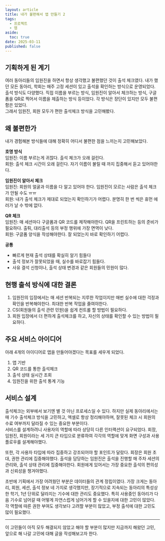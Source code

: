 ```yaml
---
layout: article
title: 내가 불편해서 앱 만들기 2
tags:
  - 프로젝트
  - 앱
aside:
  toc: true
date: 2025-03-11
published: false
---
```


## 기획하게 된 계기  
여러 동아리들의 임원진을 하면서 항상 생각했고 불편했던 것이 출석 체크였다. 내가 했던 모든 동아리, 학회는 매주 고정 세션이 있고 출석을 확인하는 방식으로 운영되었다. 출석 방식도 다양했다. 직접 이름을 부르는 방식, 임원진이 알아서 체크하는 방식, 구글 폼을 QR로 찍어서 이름을 제출하는 방식 등이었다. 각 방식은 장단이 있지만 모두 불편함은 있었다.  
그래서 임원진, 회원 모두가 편한 출석체크 방식을 고민해봤다.  

## 왜 불편한가
내가 경험해본 방식들에 대해 정확히 어디서 불편한 점을 느끼는지 고민해보았다.  

**호명 방식**  
임원진: 이름 부르는게 귀찮다. 출석 체크가 오래 걸린다.  
회원: 출석 체크 시간이 오래 걸린다. 자기 이름이 불릴 때 까지 집중해서 듣고 있어야한다.  

**임원진이 알아서 체크**  
임원진: 회원의 얼굴과 이름을 다 알고 있어야 한다. 임원진이 모르는 사람은 출석 체크가 안될 수도 ㅠㅠ   
회원: 내가 출석 체크가 제대로 되었는지 확인하기가 어렵다. 분명히 한 번 씩은 휴먼 에러가 날 수 밖에 없다.  

**QR 체크**  
임원진: 매 세션마다 구글폼과 QR 코드를 제작해야한다. QR을 프린트하는 등의 준비가 필요하다. 출튀, 대리출석 등의 부정 행위에 가장 면역이 낮다.  
회원: 구글폼 양식을 작성해야한다. 잘 되었는지 바로 확인하기 어렵다.  

**공통**  
- 빠르게 현재 출석 상태를 확실히 알기 힘들다
- 출석 정보가 잘못되었을 때, 실수를 바로잡기 힘들다.
- 사유 결석 신청이나, 출석 상태 변경과 같은 회원들의 민원이 많다.  

## 현행 출석 방식에 대한 결론  
1. 임원진의 입장에서는 매 세션 반복되는 지루한 작업이지만 매번 실수에 대한 걱정과 확인을 반복해야한다. 최대한 반복 작업을 줄여야한다.  
2.  CS(회원들의 출석 관련 민원)을 쉽게 컨트롤 할 방법이 필요하다.  
3. 회원 입장에서 더 편하게 출석체크를 하고, 자신의 상태를 확인할 수 있는 방법이 필요하다.  

## 주요 서비스 아이디어  
아래 4개의 아이디어로 앱을 만들어야겠다는 목표를 세우게 되었다.  
1. 앱 기반
2. QR 코드를 통한 출석체크
3. 출석 상태 실시간 조회
4. 임원진을 위한 출석 통계 기능  


## 서비스 설계
출석체크는 외부에서 보기엔 별 것 아닌 프로세스일 수 있다. 하지만 실제 동아리에서는 매 기수 출석체크 방식을 고민하고, 엑셀로 항상 정리해야하며, 잘못된 체크 시 회원의 수료 여부까지 달라질 수 있는 중요한 부분이다.  
서비스를 설계하려니 사용자의 역할에 따라 상당히 다른 인터랙션이 요구되었다. 회장, 임원진, 회원이라는 세 가지 큰 타입으로 분류하여 각각의 역할에 맞게 화면 구성과 사용 플로우를 설계해야했다.    

또한, 각 사용자 타입에 따라 집중하고 강조되어야 할 포인트가 달랐다. 회장은 회원 초대, 권한 관리에 집중해야했다. 출석을 담당하는 임원진은 출석을 진행할 매 주차 세션의 관리와, 출석 상태 관리에 집중해야한다. 회원에게 있어서는 가장 중요한 출석의 편의성과 신뢰성을 챙겨야했다.  

초반에 기획에서 가장 어려웠던 부분은 데이터들의 관계 정립이였다. 가장 크게는 동아리, 회원, 세션, 출석 정보 네 가지로 생각했지만, 장기적으로 지속되는 동아리의 특성상 한 학기, 1년 단위로 달라지는 기수에 대한 관리도 중요했다. 특히 사용중인 동아리가 다음 기수로 넘어갈 때 어떻게 자연스럽게 넘어가게 할 수 있을지에 대한 고민이 많았다.
각 역할에 따른 권한 부여도 생각보다 고려할 부분이 많았고, 부정 출석에 대한 고민도 많이 필요했다.  

---

이 고민들이 아직 모두 해결되지 않았고 해야 할 부분이 많지만 지금까지 해왔던 고민, 앞으로 해 나갈 고민에 대해 글을 작성해보고자 한다.  


